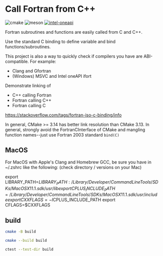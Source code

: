# Call Fortran from C++

![cmake](https://github.com/scivision/fortran-c-cpp-interface/workflows/ci_cmake/badge.svg)
![meson](https://github.com/scivision/fortran-c-cpp-interface/workflows/ci_meson/badge.svg)
[![intel-oneapi](https://github.com/scivision/fortran-c-cpp-interface/actions/workflows/intel-oneapi.yml/badge.svg)](https://github.com/scivision/fortran-c-cpp-interface/actions/workflows/intel-oneapi.yml)

Fortran subroutines and functions are easily called from C and C++.

Use the standard C binding to define variable and bind functions/subroutines.

This project is also a way to quickly check if compilers you have are ABI-compatible.
For example:

* Clang and Gfortran
* (Windows) MSVC and Intel oneAPI ifort

Demonstrate linking of

* C++ calling Fortran
* Fortran calling C++
* Fortran calling C

https://stackoverflow.com/tags/fortran-iso-c-binding/info

In general, CMake >= 3.14 has better link resolution than CMake 3.13.
In general, strongly avoid the FortranCInterface of CMake and mangling function names--just use Fortran 2003 standard `bind(C)`

## MacOS

For MacOS with Apple's Clang and Homebrew GCC,
be sure you have in ~/.zshrc like the following:
(check directory / versions on your Mac)

export LIBRARY_PATH=$LIBRARY_PATH:/Library/Developer/CommandLineTools/SDKs/MacOSX11.1.sdk/usr/lib
export CPLUS_INCLUDE_PATH=/Library/Developer/CommandLineTools/SDKs/MacOSX11.1.sdk/usr/include
export CXXFLAGS=-I$CPLUS_INCLUDE_PATH
export CFLAGS=$CXXFLAGS

## build

```sh
cmake -B build

cmake --build build

ctest --test-dir build
```
